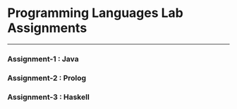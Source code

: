 # Programming Languages Lab Assignments

---

### Assignment-1 : Java

### Assignment-2 : Prolog

### Assignment-3 : Haskell